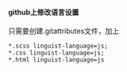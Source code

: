 #### github上修改语言设置
只需要创建.gitattributes文件，加上

    *.scss linguist-language=js;
    *.css linguist-language=js;
    *.html linguist-language=js